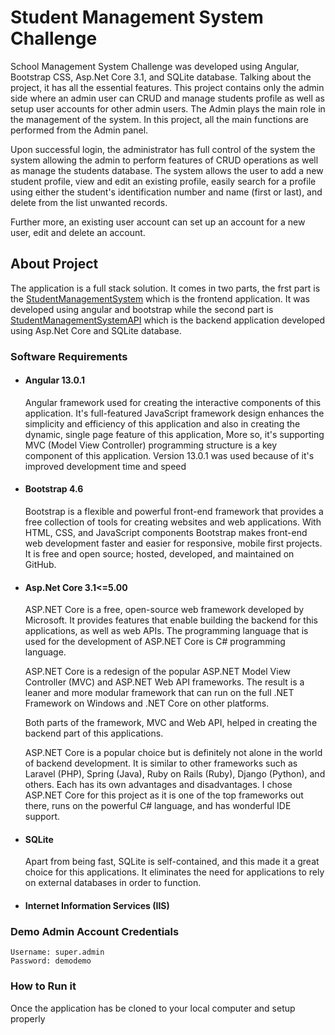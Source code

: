 # Student Management System Challenge

School Management System Challenge was developed using Angular, Bootstrap CSS, Asp.Net Core 3.1, and SQLite database. Talking about the project, it has all the essential features. This project contains only the admin side where an admin user can CRUD and manage students profile as well as setup user accounts for other admin users. The Admin plays the main role in the management of the system. In this project, all the main functions are performed from the Admin panel.

Upon successful login, the administrator has full control of the system the system allowing the admin to perform features of CRUD operations as well as manage the students database. The system allows the user to add a new student profile, view and edit an existing profile, easily search for a profile using either the student's identification number and name (first or last), and delete from the list unwanted records.

Further more, an existing user account can set up an account for a new user, edit and delete an account.

## About Project
The application is a full stack solution. It comes in two parts, the frst part is the [StudentManagementSystem](https://github.com/Campilax/StudentManagementSystemChallenge/tree/main/StudentManagementSystem) which is the frontend application. It was developed using angular and bootstrap while the second part is [StudentManagementSystemAPI](https://github.com/Campilax/StudentManagementSystemChallenge/tree/main/StudentManagementSystemAPI) which is the backend application developed using Asp.Net Core and SQLite database.

### Software Requirements
- #### **Angular 13.0.1**
  Angular framework used for creating the interactive components of this application. It's full-featured JavaScript framework design enhances the simplicity and efficiency of this application and also in creating the dynamic, single page feature of this application, More so, it's supporting MVC (Model View Controller) programming structure is a key component of this application. Version 13.0.1 was used because of it's improved development time and speed <br />
  
- #### **Bootstrap 4.6**
  Bootstrap is a flexible and powerful front-end framework that provides a free collection of tools for creating websites and web applications. With HTML, CSS, and JavaScript components Bootstrap makes front-end web development faster and easier for responsive, mobile first projects. It is free and open source; hosted, developed, and maintained on GitHub. <br />
  
- #### **Asp.Net Core 3.1<=5.00**
  ASP.NET Core is a free, open-source web framework developed by Microsoft. It provides features that enable building the backend for this applications, as well as web APIs. The programming language that is used for the development of ASP.NET Core is C# programming language.

  ASP.NET Core is a redesign of the popular ASP.NET Model View Controller (MVC) and ASP.NET Web API frameworks. The result is a leaner and more modular framework that can run on the full .NET Framework on Windows and .NET Core on other platforms.

  Both parts of the framework, MVC and Web API, helped in creating the backend part of this applications.

  ASP.NET Core is a popular choice but is definitely not alone in the world of backend development. It is similar to other frameworks such as Laravel (PHP), Spring (Java), Ruby on Rails (Ruby), Django (Python), and others. Each has its own advantages and disadvantages. I chose ASP.NET Core for this project as it is one of the top frameworks out there, runs on the powerful C# language, and has wonderful IDE support. <br />
  
- #### **SQLite**
  Apart from being fast, SQLite is self-contained, and this made it a great choice for this applications. It eliminates the need for applications to rely on external databases in order to function.
  
- #### **Internet Information Services (IIS)**

### Demo Admin Account Credentials
```
Username: super.admin
Password: demodemo
```

### How to Run it
Once the application has be cloned to your local computer and setup properly


